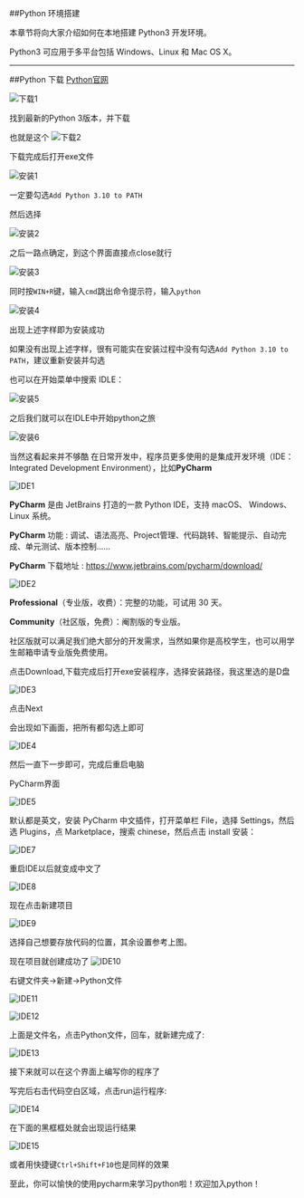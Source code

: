 ##Python 环境搭建

本章节将向大家介绍如何在本地搭建 Python3 开发环境。

Python3 可应用于多平台包括 Windows、Linux 和 Mac OS X。

---
##Python 下载
[Python官网]( https://www.python.org/downloads/windows/)


![下载1](./%E4%B8%8B%E8%BD%BD1.png)

找到最新的Python 3版本，并下载

也就是这个
![下载2](./%E4%B8%8B%E8%BD%BD2.png)

下载完成后打开exe文件

![安装1](./%E5%AE%89%E8%A3%851.png)

一定要勾选`Add Python 3.10 to PATH`

然后选择

![安装2](./%E5%AE%89%E8%A3%852.png)

之后一路点确定，到这个界面直接点close就行

![安装3](./%E5%AE%89%E8%A3%853.png)

同时按`WIN+R`键，输入`cmd`跳出命令提示符，输入`python`

![安装4](./%E5%AE%89%E8%A3%854.png)


出现上述字样即为安装成功

如果没有出现上述字样，很有可能实在安装过程中没有勾选`Add Python 3.10 to PATH`，建议重新安装并勾选

也可以在开始菜单中搜索 IDLE：

![安装5](./%E5%AE%89%E8%A3%855.png)

之后我们就可以在IDLE中开始python之旅

![安装6](./%E5%AE%89%E8%A3%856.png)

当然这看起来并不够酷
在日常开发中，程序员更多使用的是集成开发环境（IDE：Integrated Development Environment），比如**PyCharm**

![IDE1](./IDE1.png)

**PyCharm** 是由 JetBrains 打造的一款 Python IDE，支持 macOS、 Windows、 Linux 系统。

**PyCharm** 功能 : 调试、语法高亮、Project管理、代码跳转、智能提示、自动完成、单元测试、版本控制……

**PyCharm** 下载地址 : https://www.jetbrains.com/pycharm/download/

![IDE2](./IDE2.png)

**Professional**（专业版，收费）：完整的功能，可试用 30 天。

**Community**（社区版，免费）：阉割版的专业版。

社区版就可以满足我们绝大部分的开发需求，当然如果你是高校学生，也可以用学生邮箱申请专业版免费使用。

点击Download,下载完成后打开exe安装程序，选择安装路径，我这里选的是D盘

![IDE3](./IDE3.png)

点击Next

会出现如下画面，把所有都勾选上即可

![IDE4](./IDE4.png)

然后一直下一步即可，完成后重启电脑

PyCharm界面

![IDE5](./IDE5.png)


默认都是英文，安装 PyCharm 中文插件，打开菜单栏 File，选择 Settings，然后选 Plugins，点 Marketplace，搜索 chinese，然后点击 install 安装：

![IDE7](./IDE7.png)

重启IDE以后就变成中文了

![IDE8](./IDE8.png)

现在点击新建项目

![IDE9](./IDE9.png)

选择自己想要存放代码的位置，其余设置参考上图。


现在项目就创建成功了
![IDE10](./IDE10.png)

右键文件夹->新建->Python文件

![IDE11](./IDE11.png)

![IDE12](./IDE12.png)

上面是文件名，点击Python文件，回车，就新建完成了:

![IDE13](./IDE13.png)

接下来就可以在这个界面上编写你的程序了

写完后右击代码空白区域，点击run运行程序:

![IDE14](./IDE14.png)

在下面的黑框框处就会出现运行结果

![IDE15](./IDE15.png)

或者用快捷键`Ctrl+Shift+F10`也是同样的效果

至此，你可以愉快的使用pycharm来学习python啦！欢迎加入python！